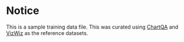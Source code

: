 # Notice

This is a sample training data file. This was curated using [ChartQA](https://huggingface.co/datasets/HuggingFaceM4/ChartQA) and [VizWiz](https://huggingface.co/datasets/HuggingFaceM4/VizWiz) as the reference datasets.
